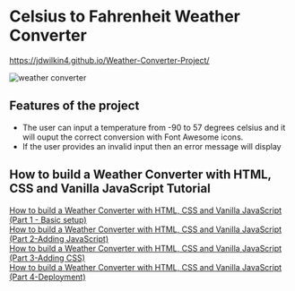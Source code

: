 # Celsius to Fahrenheit Weather Converter 
https://jdwilkin4.github.io/Weather-Converter-Project/


![weather converter](https://user-images.githubusercontent.com/67210629/141934416-ef444f35-3581-43b6-bbf7-2ce8934ad73f.png)

## Features of the project
* The user can input a temperature from -90 to 57 degrees celsius and it will ouput the correct conversion with Font Awesome icons. 
* If the user provides an invalid input then an error message will display


## How to build a Weather Converter with HTML, CSS and Vanilla JavaScript Tutorial
[How to build a Weather Converter with HTML, CSS and Vanilla JavaScript (Part 1 - Basic setup)](https://dev.to/codergirl1991/how-to-build-a-weather-converter-with-html-css-and-vanilla-javascript-part-1-basic-setup-1h3g)<br>
[How to build a Weather Converter with HTML, CSS and Vanilla JavaScript (Part 2-Adding JavaScript)](https://dev.to/codergirl1991/how-to-build-a-weather-converter-with-html-css-and-vanilla-javascript-part-2-adding-javascript-59f1)<br>
[How to build a Weather Converter with HTML, CSS and Vanilla JavaScript (Part 3-Adding CSS)](https://dev.to/codergirl1991/how-to-build-a-weather-converter-with-html-css-and-vanilla-javascript-part-3-adding-css-3ofl)<br>
[How to build a Weather Converter with HTML, CSS and Vanilla JavaScript (Part 4-Deployment)](https://dev.to/codergirl1991/how-to-build-a-weather-converter-with-html-css-and-vanilla-javascript-part-4-deployment-28kg)
